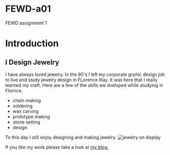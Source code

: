 # FEWD-a01
FEWD assignment 1

# Introduction
## I Design Jewelry

I have always loved jewelry. In the 90's I left my corporate grphic design job to live and study jewelry design in FLorence Itlay. It was here that I really learned my craft. Here are a few of the skills we dveloped while studying in Flornce: 
* chain making 
* soldering 
* wax carving  
* prototype making 
* stone setting 
* design

To this day I still enjoy designing and making jewelry.
![jewelry on display](https://www.instagram.com/p/Ba18Zy7jai2/?taken-by=kathleenlynagh)

If you like my work please take a look at [my blog.](www.kathleenlynagh.me)
